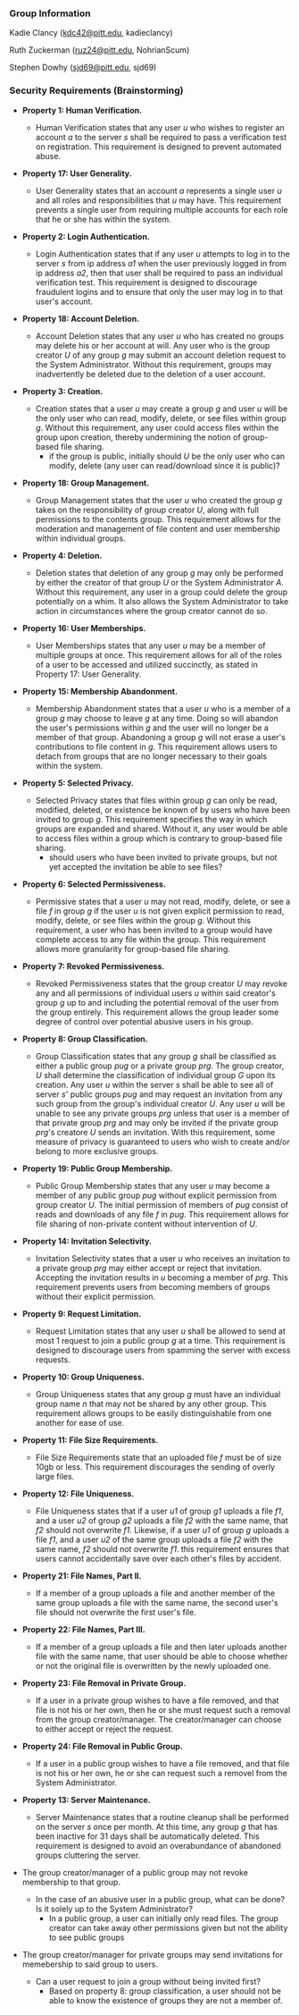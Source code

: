 ### Group Information
Kadie Clancy (kdc42@pitt.edu, kadieclancy)

Ruth Zuckerman (ruz24@pitt.edu, NohrianScum)

Stephen Dowhy (sjd69@pitt.edu, sjd69)

### Security Requirements (Brainstorming) 
* **Property 1: Human Verification.**
	* Human Verification states that any user *u* who wishes to register an account *a* to the server *s* shall be required to pass a verification test on registration. This requirement is designed to prevent automated abuse.
* **Property 17: User Generality.**
	* User Generality states that an account *a* represents a single user *u* and all roles and responsibilities that *u* may have. This requirement prevents a single user from requiring multiple accounts for each role that he or she has within the system.
* **Property 2: Login Authentication.**
	* Login Authentication states that if any user *u* attempts to log in to the server *s* from ip address *a1* when the user previously logged in from ip address *a2*, then that user shall be required to pass an individual verification test. This requirement is designed to discourage fraudulent logins and to ensure that only the user may log in to that user's account.
* **Property 18: Account Deletion.**
	* Account Deletion states that any user *u* who has created no groups may delete his or her account at will. Any user who is the group creator *U* of any group *g* may submit an account deletion request to the System Administrator. Without this requirement, groups may inadvertently be deleted due to the deletion of a user account.
* **Property 3: Creation.**
	* Creation states that a user *u* may create a group *g* and user *u* will be the only user who can read, modify, delete, or see files within group *g*. Without this requirement, any user could access files within the group upon creation, thereby undermining the notion of group-based file sharing.
		* if the group is public, initially should *U* be the only user who can modify, delete (any user can read/download since it is public)?
* **Property 18: Group Management.**
	* Group Management states that the user *u* who created the group *g* takes on the responsibility of group creator *U*, along with full permissions to the contents group. This requirement allows for the moderation and management of file content and user membership within individual groups.
* **Property 4: Deletion.**
	* Deletion states that deletion of any group *g* may only be performed by either the creator of that group *U* or the System Administrator *A*. Without this requirement, any user in a group could delete the group potentially on a whim. It also allows the System Administrator to take action in circumstances where the group creator cannot do so.
* **Property 16: User Memberships.**
	* User Memberships states that any user *u* may be a member of multiple groups at once. This requirement allows for all of the roles of a user to be accessed and utilized succinctly, as stated in Property 17: User Generality. 
* **Property 15: Membership Abandonment.**
	* Membership Abandonment states that a user *u* who is a member of a group *g* may choose to leave *g* at any time. Doing so will abandon the user's permissions within *g* and the user will no longer be a member of that group. Abandoning a group *g* will not erase a user's contributions to file content in *g*. This requirement allows users to detach from groups that are no longer necessary to their goals within the system.
* **Property 5: Selected Privacy.**
	* Selected Privacy states that files within group *g* can only be read, modified, deleted, or existence be known of by users who have been invited to group *g*. This requirement specifies the way in which groups are expanded and shared. Without it, any user would be able to access files within a group which is contrary to group-based file sharing.
		* should users who have been invited to private groups, but not yet accepted the invitation be able to see files?
* **Property 6: Selected Permissiveness.**
	* Permissive states that a user *u* may not read, modify, delete, or see a file *f* in group *g* if the user *u* is not given explicit permission to read, modify, delete, or see files within the group *g*. Without this requirement, a user who has been invited to a group would have complete access to any file within the group. This requirement allows more granularity for group-based file sharing.
* **Property 7: Revoked Permissiveness.**
	* Revoked Permissiveness states that the group creator *U* may revoke any and all permissions of individual users *u* within said creator's group *g* up to and including the potential removal of the user from the group entirely. This requirement allows the group leader some degree of control over potential abusive users in his group. 
* **Property 8: Group Classification.**
	* Group Classification states that any group *g* shall be classified as either a public group *pug* or a private group *prg*. The group creator, *U* shall determine the classification of individual group *G* upon its creation.  Any user *u* within the server *s* shall be able to see all of server *s*' public groups *pug* and may request an invitation from any such group from the group's individual creator *U*. Any user *u* will be unable to see any private groups *prg* unless that user is a member of that private group *prg* and may only be invited if the private group *prg*'s creatore *U* sends an invitation. With this requirement, some measure of privacy is guaranteed to users who wish to create and/or belong to more exclusive groups.
* **Property 19: Public Group Membership.**
	* Public Group Membership states that any user *u* may become a member of any public group *pug* without explicit permission from group creator *U*. The initial permission of members of *pug* consist of reads and downloads of any file *f* in *pug*. This requirement allows for file sharing of non-private content without intervention of *U*.
* **Property 14: Invitation Selectivity.**
	* Invitation Selectivity states that a user *u* who receives an invitation to a private group *prg* may either accept or reject that invitation. Accepting the invitation results in *u* becoming a member of *prg*. This requirement prevents users from becoming members of groups without their explicit permission.
* **Property 9: Request Limitation.**
	* Request Limitation states that any user *u* shall be allowed to send at most 1 request to join a public group *g* at a time. This requirement is designed to discourage users from spamming the server with excess requests.
* **Property 10: Group Uniqueness.**
	* Group Uniqueness states that any group *g* must have an individual group name *n* that may not be shared by any other group. This requirement allows groups to be easily distinguishable from one another for ease of use.
* **Property 11: File Size Requirements.**
	* File Size Requirements state that an uploaded file *f* must be of size 10gb or less. This requirement discourages the sending of overly large files. 
* **Property 12: File Uniqueness.**
	* File Uniqueness states that if a user *u1* of group *g1* uploads a file *f1*, and a user *u2* of group *g2* uploads a file *f2* with the same name, that *f2* should not overwrite *f1*. Likewise, if a user *u1* of group *g* uploads a file *f1*, and a user *u2* of the same group uploads a file *f2* with the same name, *f2* should not overwrite *f1*. this requirement ensures that users cannot accidentally save over each other's files by accident.
* **Property 21: File Names, Part II.**
	* If a member of a group uploads a file and another member of the same group uploads a file with the same name, the second user's file should not overwrite the first user's file.
* **Property 22: File Names, Part III.** 
	* If a member of a group uploads a file and then later uploads another file with the same name, that user should be able to choose whether or not the original file is overwritten by the newly uploaded one.
* **Property 23: File Removal in Private Group.**
	* If a user in a private group wishes to have a file removed, and that file is not his or her own, then he or she must request such a removal from the group creator/manager. The creator/manager can choose to either accept or reject the request.
* **Property 24: File Removal in Public Group.**
	* If a user in a public group wishes to have a file removed, and that file is not his or her own, he or she can request such a removel from the System Administrator. 
* **Property 13: Server Maintenance.**
	* Server Maintenance states that a routine cleanup shall be performed on the server *s* once per month. At this time, any group *g* that has been inactive for 31 days shall be automatically deleted. This requirement is designed to avoid an overabundance of abandoned groups cluttering the server. 


* The group creator/manager of a public group may not revoke membership to that group.
    * In the case of an abusive user in a public group, what can be done? Is it solely up to the System Administrator?
    	* In a public group, a user can initially only read files. The group creator can take away other permissions given but not the ability to see public groups
* The group creator/manager for private groups may send invitations for memebership to said group to users.
    * Can a user request to join a group without being invited first?
    	* Based on property 8: group classification, a user should not be able to know the existence of groups they are not a member of.
